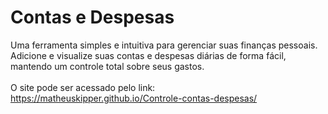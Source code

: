 # Contas e Despesas
Uma ferramenta simples e intuitiva para gerenciar suas finanças pessoais. Adicione e visualize suas contas e despesas diárias de forma fácil, mantendo um controle total sobre seus gastos. <br><br>
O site pode ser acessado pelo link: https://matheuskipper.github.io/Controle-contas-despesas/<br><br>


